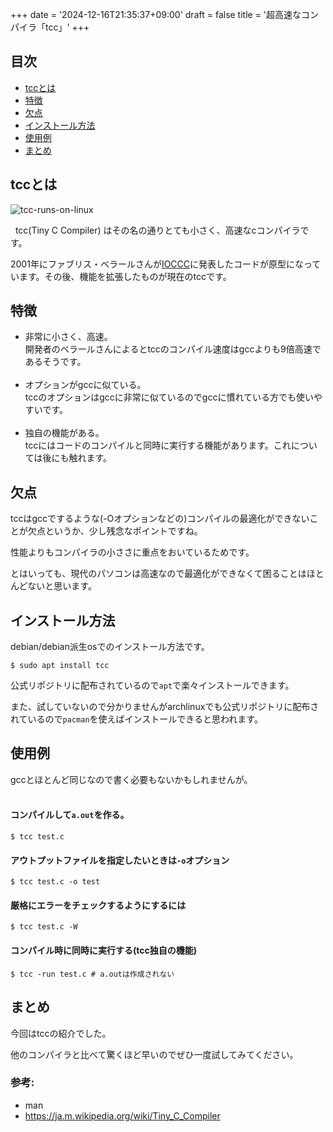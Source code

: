 +++
date = '2024-12-16T21:35:37+09:00'
draft = false
title = '超高速なコンパイラ「tcc」'
+++

## 目次
- [tccとは](#tccとは)
- [特徴](#特徴)
- [欠点](#欠点)
- [インストール方法](#インストール方法)
- [使用例](#使用例)
- [まとめ](#まとめ)

## tccとは
![tcc-runs-on-linux](/images/tcc-on-linux.png)

&nbsp;
tcc(Tiny C Compiler) はその名の通りとても小さく、高速なcコンパイラです。  

2001年にファブリス・ベラールさんが[IOCCC](https://ja.m.wikipedia.org/wiki/IOCCC "wikipedia:IOCCC")に発表したコードが原型になっています。その後、機能を拡張したものが現在のtccです。

## 特徴
- 非常に小さく、高速。  
開発者のベラールさんによるとtccのコンパイル速度はgccよりも9倍高速であるそうです。  
&nbsp;
- オプションがgccに似ている。  
tccのオプションはgccに非常に似ているのでgccに慣れている方でも使いやすいです。  
&nbsp;
- 独自の機能がある。  
tccにはコードのコンパイルと同時に実行する機能があります。これについては後にも触れます。
&nbsp;
## 欠点
tccはgccでするような(-Oオプションなどの)コンパイルの最適化ができないことが欠点というか、少し残念なポイントですね。  

性能よりもコンパイラの小ささに重点をおいているためです。  

とはいっても、現代のパソコンは高速なので最適化ができなくて困ることはほとんどないと思います。

## インストール方法
debian/debian派生osでのインストール方法です。
```
$ sudo apt install tcc
```
公式リポジトリに配布されているので`apt`で楽々インストールできます。  

また、試していないので分かりませんがarchlinuxでも公式リポジトリに配布されているので`pacman`を使えばインストールできると思われます。

## 使用例
gccとほとんど同じなので書く必要もないかもしれませんが。  
&nbsp;
#### コンパイルして`a.out`を作る。
```
$ tcc test.c
```
#### アウトプットファイルを指定したいときは`-o`オプション
```
$ tcc test.c -o test
```
#### 厳格にエラーをチェックするようにするには
```
$ tcc test.c -W
```
#### コンパイル時に同時に実行する(tcc独自の機能)
```
$ tcc -run test.c # a.outは作成されない
```

## まとめ
今回はtccの紹介でした。  

他のコンパイラと比べて驚くほど早いのでぜひ一度試してみてください。  

### 参考:
- man
- <https://ja.m.wikipedia.org/wiki/Tiny_C_Compiler>
